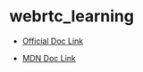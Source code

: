 # webrtc_learning

- [Official Doc Link](https://webrtc.org/getting-started/overview)

- [MDN Doc Link](https://developer.mozilla.org/en-US/docs/Web/API/WebRTC_API)
